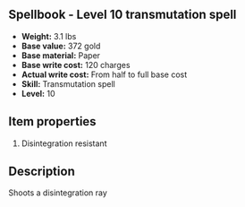 ## Spellbook - Level 10 transmutation spell

- **Weight:** 3.1 lbs
- **Base value:** 372 gold
- **Base material:** Paper
- **Base write cost:** 120 charges
- **Actual write cost:** From half to full base cost
- **Skill:** Transmutation spell
- **Level:** 10

## Item properties

1. Disintegration resistant

## Description

Shoots a disintegration ray
